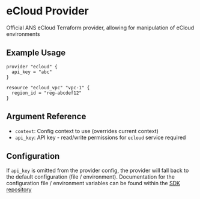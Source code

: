 # eCloud Provider

Official ANS eCloud Terraform provider, allowing for manipulation of eCloud environments

## Example Usage

```hcl
provider "ecloud" {
  api_key = "abc"
}

resource "ecloud_vpc" "vpc-1" {
  region_id = "reg-abcdef12"
}
```

## Argument Reference

* `context`: Config context to use (overrides current context)
* `api_key`: API key - read/write permissions for `ecloud` service required

## Configuration

If `api_key` is omitted from the provider config, the provider will fall back to the default configuration (file / environment). Documentation for the configuration file / environment variables can be found within the [SDK repository](https://github.com/ans-group/sdk-go#configuration-file)
